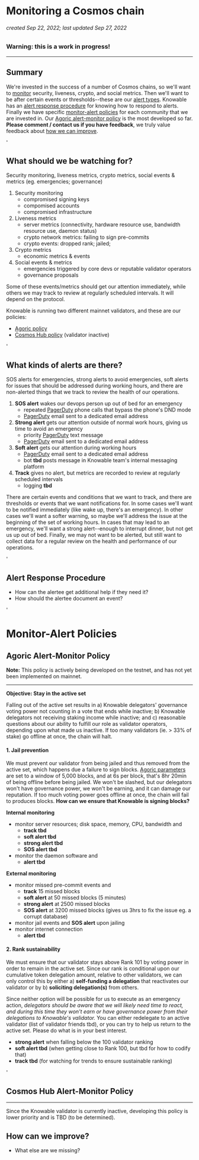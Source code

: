 # Monitoring a Cosmos chain
###### *created Sep 22, 2022; last updated Sep 27, 2022*
### Warning: this is a work in progress!
----
## Summary
We're invested in the success of a number of Cosmos chains, so we'll want to [monitor](#what-should-we-be-watching-for) security, liveness, crypto, and social metrics. Then we'll want to be after certain events or thresholds--these are our [alert types](#what-kinds-of-alerts-are-there). Knowable has an [alert response procedure](#alert-response-procedure) for knowing how to respond to alerts. Finally we have specific [monitor-alert policies](#monitor-alert-policies) for each community that we are invested in. Our [Agoric alert-monitor policy](#agoric-policy) is the most developed so far. **Please comment / contact us if you have feedback**, we truly value feedback about [how we can improve](#how-can-we-improve).

'

## What should we be watching for?
Security monitoring, liveness metrics, crypto metrics, social events & metrics (eg. emergencies; governance)

1. Security monitoring
    - compromised signing keys
    - compomised accounts
    - compromised infrastructure
2. Liveness metrics
    - server metrics (connectivity, hardware resource use, bandwidth resource use, daemon status)
    - crypto network metrics: failing to sign pre-commits
    - crypto events: dropped rank; jailed;
3. Crypto metrics
    - economic metrics & events
4. Social events & metrics
    - emergencies triggered by core devs or reputable validator operators
    - governance proposals
    
Some of these events/metrics should get our attention immediately, while others we may track to review at regularly scheduled intervals. It will depend on the protocol.

Knowable is running two different mainnet validators, and these are our policies:
- [Agoric policy](#agoric-alert-monitor-policy)
- [Cosmos Hub policy](#cosmos-hub-alert-monitor-policy) (validator inactive)

'

## What kinds of alerts are there?
SOS alerts for emergencies, strong alerts to avoid emergencies, soft alerts for issues that should be addressed during working hours, and there are non-alerted things that we track to review the health of our operations.

1. **SOS alert** wakes our devops person up out of bed for an emergency
    - repeated [PagerDuty](https://www.pagerduty.com) phone calls that bypass the phone's DND mode
    - [PagerDuty](https://www.pagerduty.com) email sent to a dedicated email address
2. **Strong alert** gets our attention outside of normal work hours, giving us time to avoid an emergency
    - priority [PagerDuty](https://www.pagerduty.com) text message
    - [PagerDuty](https://www.pagerduty.com) email sent to a dedicated email address
3. **Soft alert** gets our attention during working hours
    - [PagerDuty](https://www.pagerduty.com) email sent to a dedicated email address
    - bot **tbd** posts message in Knowable team's internal messaging platform
4. **Track** gives no alert, but metrics are recorded to review at regularly scheduled intervals
    - logging **tbd**

There are certain events and conditions that we want to track, and there are thresholds or events that we want notifications for.
In some cases we'll want to be notified immediately (like wake up, there's an emergency). In other cases we'll want a softer warning, so
maybe we'll address the issue at the beginning of the set of working hours. In cases that may lead to an emergency, we'll want a strong alert--enough to interrupt dinner, but not get us up out of bed. Finally, we may not want to be alerted, but still want to collect data for a regular review on the health and performance of our operations.

'

## Alert Response Procedure
- How can the alertee get additional help if they need it?
- How should the alertee document an event?

'

# Monitor-Alert Policies

## Agoric Alert-Monitor Policy

**Note:** This policy is actively being developed on the testnet, and has not yet been implemented on mainnet.

---

**Objective: Stay in the active set**

Falling out of the active set results in a) Knowable delegators' governance voting power not counting in a vote that ends while inactive; b) Knowable delegators not receiving staking income while inactive; and c) reasonable questions about our ability to fulfill our role as validator operators, depending upon what made us inactive. If too many validators (ie. > 33% of stake) go offline at once, the chain will halt.

#### 1. Jail prevention
We must prevent our validator from being jailed and thus removed from the active set, which happens due a failure to sign blocks.
[Agoric parameters](https://bigdipper.live/agoric/params) are set to a window of 5,000 blocks, and at 6s per block, that's 8hr 20min of being offline before being jailed. We won't be slashed, but our delegators won't have governance power, we won't be earning, and it can damage our reputation. If too much voting power goes offline at once, the chain will fail to produces blocks. **How can we ensure that Knowable is signing blocks?**

**Internal monitoring**
- monitor server resources; disk space, memory, CPU, bandwidth and
    - **track tbd**
    - **soft alert tbd**
    - **strong alert tbd**
    - **SOS alert tbd**
- monitor the daemon software and
    - **alert tbd**

**External monitoring**
- monitor missed pre-commit events and
    - **track** 15 missed blocks
    - **soft alert** at 50 missed blocks (5 minutes)
    - **strong alert** at 2500 missed blocks
    - **SOS alert** at 3200 missed blocks (gives us 3hrs to fix the issue eg. a corrupt database)
- monitor jail events and **SOS alert** upon jailing
- monitor internet connection 
    - **alert tbd**

#### 2. Rank sustainability
We must ensure that our validator stays above Rank 101 by voting power in order to remain in the active set. Since our rank is conditional upon our cumulative token delegation amount, relative to other validators, we can only control this by either a) **self-funding a delegation** that reactivates our validator or by b) **soliciting delegation(s)** from others.

Since neither option will be possible for us to execute as an emergency action, _delegators should be aware that we will likely need time to react, and during this time they won't earn or have governance power from their delegations to Knowable's validator._ You can either redelegate to an active validator (list of validator friends tbd), or you can try to help us return to the active set. Please do what is in your best interest.

- **strong alert** when falling below the 100 validator ranking
- **soft alert tbd** (when getting close to Rank 100, but tbd for how to codify that)
- **track tbd** (for watching for trends to ensure sustainable ranking)

'

## Cosmos Hub Alert-Monitor Policy

---

Since the Knowable validator is currently inactive, developing this policy is lower priority and is TBD (to be determined).

## How can we improve?
- What else are we missing?
